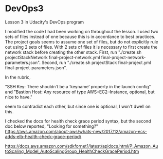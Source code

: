 # DevOps3
Lesson 3 in Udacity's DevOps program

I modified the code I had been working on throughout the lesson. I used two sets of files instead of one because this is in accordance to best practices. The project goals seems to assume one set of files, but do not explicitly rule out using 2 sets of files. With 2 sets of files it is necessary to first create the network stack before creating the other stack. First, run "./create.sh projectStackNetwork final-project-network.yml final-project-network-parameters.json". Second, run "./create.sh projectStack final-project.yml final-project-parameters.json".

In the rubric,

"SSH Key: There shouldn’t be a ‘keyname’ property in the launch config"
and
"Bastion Host: Any resource of type AWS::EC2::Instance, optional, but nice to have."

seem to contradict each other, but since one is optional, I won't dwell on this.

I checked the docs for health check grace period syntax, but the second doc below reported, "Looking for something?"
https://aws.amazon.com/about-aws/whats-new/2017/12/amazon-ecs-adds-elb-health-check-grace-period/

https://docs.aws.amazon.com/sdkfornet1/latest/apidocs.html/P_Amazon_AutoScaling_Model_AutoScalingGroup_HealthCheckGracePeriod.htm

